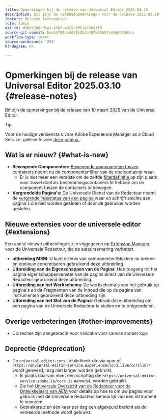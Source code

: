 ```yaml
---
title: Opmerkingen bij de release van Universal Editor 2025.03.10
description: Dit zijn de releaseopmerkingen voor de release 2025.03.10 van de Universal Editor.
feature: Release Information
role: Admin
exl-id: d16ed78d-d5a3-45bf-a415-5951e60b53f9
source-git-commit: beab4f94dc6d78c2b1ad87a02b9fe46dd0438bcc
workflow-type: tm+mt
source-wordcount: '295'
ht-degree: 0%

---
```



# Opmerkingen bij de release van Universal Editor 2025.03.10 {#release-notes}

Dit zijn de opmerkingen bij de release van 10 maart 2025 van de Universal Editor.

>[!TIP]
>
>Voor de huidige versienota&#39;s voor Adobe Experience Manager as a Cloud Service, gelieve te zien [ deze pagina ](/help/release-notes/release-notes-cloud/release-notes-current.md).

## Wat is er nieuw? {#what-is-new}

* **Bewegende Componenten:** [ Bewegende componenten tussen containers ](/help/sites-cloud/authoring/universal-editor/authoring.md#reordering-components) neemt nu de componentenfilter van de doelcontainer waar.
   * Er is niet meer een vereiste om de zelfde [ filterdefinitie ](/help/implementing/universal-editor/filtering.md) op zijn plaats voor zowel doel als bestemmingscontainers te hebben om de component tussen de containers te bewegen.
* **Vergrendelde Pagina&#39;s:** De Universele Dienst van de Redacteur neemt de [ vergrendelingsstatus van een pagina ](/help/sites-cloud/authoring/sites-console/managing-pages.md#locking-a-page) waar en schrijft slechts aan pagina&#39;s die niet worden gesloten of door de gebruiker worden gesloten.

## Nieuwe extensies voor de universele editor {#extensions}

Een aantal nieuwe uitbreidingen zijn vrijgegeven op [ Extension Manager ](https://developer.adobe.com/uix/docs/extension-manager/) voor de Universele Redacteur, die de auteurservaring verbetert.

* **uitbreiding MSM**: U kunt erfenis van componenten/blokken nu breken en opnieuw concretiseren gebruikend deze uitbreiding.
* **Uitbreiding van de Eigenschappen van de Pagina**: Heb toegang tot het pagina eigenschappenvenster van de pagina direct van de Universele Redacteur gebruikend deze uitbreiding.
* **Uitbreiding van het Werkschema**: De werkschema&#39;s van het gebruik op pagina&#39;s en de Fragmenten van de Inhoud die op de pagina van instrumenten gebruikend deze uitbreiding zijn.
* **Uitbreiding van het Slot van de Pagina**: Gebruik deze uitbreiding om een pagina van de Universele Redacteur te sluiten en te ontgrendelen.

## Overige verbeteringen {#other-improvements}

* Correcties zijn aangebracht voor validatie voor canvas zonder kop.

## Deprectie {#deprecation}

* De `universal-editor-cors` -bibliotheek die via npm of `https://unviersal-editor-service.experiencecloud.live/corslib/*` wordt geleverd, mag niet langer worden gebruikt.
   * In plaats daarvan moet een scripttag die `https://universal-editor-service.adobe.io/cors.js` aanwijst, worden gebruikt.
   * Zie het [ Universele Overzicht van de Redacteur voor de Ontwikkelaars van AEM ](/help/implementing/universal-editor/developer-overview.md) voor details op hoe te om uw pagina voor gebruik met de Universele Redacteur behoorlijk van een instrument te voorzien.
   * Gebruikers zien één keer per dag een afgekeurd bericht als de verkeerde methode wordt gebruikt.
